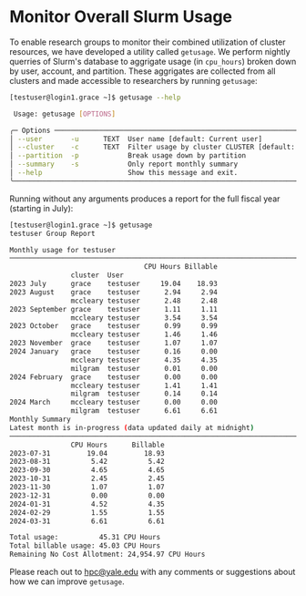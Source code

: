 # Monitor Overall Slurm Usage

To enable research groups to monitor their combined utilization of cluster resources, we have developed a utility called `getusage`. 
We perform nightly querries of Slurm's database to aggrigate usage (in `cpu_hours`) broken down by user, account, and partition. 
These aggrigates are collected from all clusters and made accessible to researchers by running `getusage`:

```sh
[testuser@login1.grace ~]$ getusage --help

 Usage: getusage [OPTIONS]

╭─ Options ──────────────────────────────────────────────────────────────────╮
│ --user       -u      TEXT  User name [default: Current user]               │
│ --cluster    -c      TEXT  Filter usage by cluster CLUSTER [default: All]  │
│ --partition  -p            Break usage down by partition                   │
│ --summary    -s            Only report monthly summary                     │
│ --help                     Show this message and exit.                     │
╰────────────────────────────────────────────────────────────────────────────╯

```

Running without any arguments produces a report for the full fiscal year (starting in July):

```sh
[testuser@login1.grace ~]$ getusage
testuser Group Report

Monthly usage for testuser
────────────────────────────────────────────────────────────────────────────────
                                 CPU Hours Billable
               cluster  User
2023 July      grace    testuser     19.04    18.93
2023 August    grace    testuser      2.94     2.94
               mccleary testuser      2.48     2.48
2023 September grace    testuser      1.11     1.11
               mccleary testuser      3.54     3.54
2023 October   grace    testuser      0.99     0.99
               mccleary testuser      1.46     1.46
2023 November  grace    testuser      1.07     1.07
2024 January   grace    testuser      0.16     0.00
               mccleary testuser      4.35     4.35
               milgram  testuser      0.01     0.00
2024 February  grace    testuser      0.00     0.00
               mccleary testuser      1.41     1.41
               milgram  testuser      0.14     0.14
2024 March     mccleary testuser      0.00     0.00
               milgram  testuser      6.61     6.61
Monthly Summary
Latest month is in-progress (data updated daily at midnight)
────────────────────────────────────────────────────────────────────────────────
               CPU Hours      Billable
2023-07-31         19.04         18.93
2023-08-31          5.42          5.42
2023-09-30          4.65          4.65
2023-10-31          2.45          2.45
2023-11-30          1.07          1.07
2023-12-31          0.00          0.00
2024-01-31          4.52          4.35
2024-02-29          1.55          1.55
2024-03-31          6.61          6.61

Total usage:          45.31 CPU Hours
Total billable usage: 45.03 CPU Hours
Remaining No Cost Allotment: 24,954.97 CPU Hours

```

Please reach out to hpc@yale.edu with any comments or suggestions about how we can improve `getusage`. 

